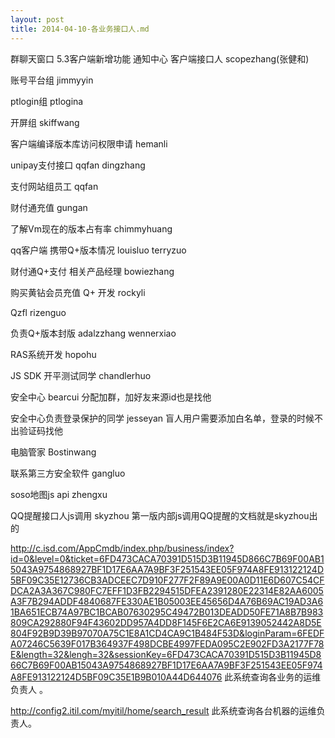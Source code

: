 ```yaml
---
layout: post
title: 2014-04-10-各业务接口人.md
---
```


群聊天窗口 5.3客户端新增功能 通知中心 客户端接口人 scopezhang(张健和)

账号平台组   jimmyyin

ptlogin组        ptlogina

开屏组            skiffwang

客户端编译版本库访问权限申请        hemanli

unipay支付接口            qqfan        dingzhang

支付网站组员工           qqfan

财付通充值       gungan

了解Vm现在的版本占有率          chimmyhuang

qq客户端 携带Q+版本情况      louisluo  terryzuo

财付通Q+支付 相关产品经理       bowiezhang

购买黄钻会员充值 Q+  开发  rockyli

Qzfl                                          rizenguo

负责Q+版本封版    adalzzhang    wennerxiao

RAS系统开发         hopohu

JS SDK 开平测试同学    chandlerhuo

安全中心     bearcui    分配加群，加好友来源id也是找他

安全中心负责登录保护的同学  jesseyan    盲人用户需要添加白名单，登录的时候不出验证码找他

电脑管家    Bostinwang

联系第三方安全软件   gangluo

soso地图js api zhengxu

QQ提醒接口人js调用  skyzhou 第一版内部js调用QQ提醒的文档就是skyzhou出的



http://c.isd.com/AppCmdb/index.php/business/index?id=0&level=0&ticket=6FD473CACA70391D515D3B11945D866C7B69F00AB15043A9754868927BF1D17E6AA7A9BF3F251543EE05F974A8FE913122124D5BF09C35E12736CB3ADCEEC7D910F277F2F89A9E00A0D11E6D607C54CFDCA2A3A367C980FC7EFF1D3FB2294515DFEA2391280E22314E82AA6005A3F7B294ADDF4840687FE330AE1B05003EE45656D4A76B69AC19AD3A61BA651ECB74A97BC1BCAB07630295C49472B013DEADD50FE71A8B7B983809CA292880F94F43602DD957A4DD8F145F6E2CA6E9139052442A8D5E804F92B9D39B97070A75C1E8A1CD4CA9C1B484F53D&loginParam=6FEDFA07246C5639F017B364937F498DCBE4997FEDA095C2E902FD3A2177F78E&length=32&lengh=32&sessionKey=6FD473CACA70391D515D3B11945D866C7B69F00AB15043A9754868927BF1D17E6AA7A9BF3F251543EE05F974A8FE913122124D5BF09C35E1B9B010A44D644076
此系统查询各业务的运维负责人 。

http://config2.itil.com/myitil/home/search_result  此系统查询各台机器的运维负责人。
